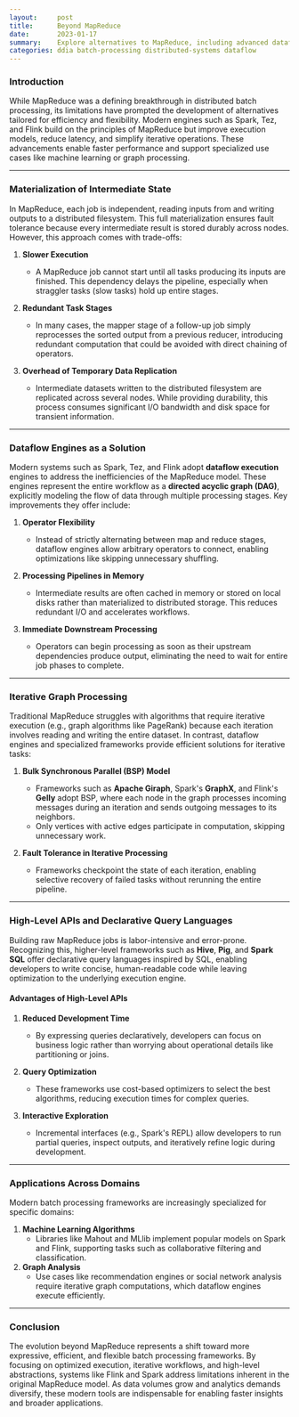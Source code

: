 ```yaml
---
layout:     post    
title:      Beyond MapReduce    
date:       2023-01-17    
summary:    Explore alternatives to MapReduce, including advanced dataflow engines and their benefits in efficiency, iterative graph processing, and high-level abstractions.    
categories: ddia batch-processing distributed-systems dataflow
---
```


### **Introduction**

While MapReduce was a defining breakthrough in distributed batch processing, its limitations have prompted the development of alternatives tailored for efficiency and flexibility. Modern engines such as Spark, Tez, and Flink build on the principles of MapReduce but improve execution models, reduce latency, and simplify iterative operations. These advancements enable faster performance and support specialized use cases like machine learning or graph processing.
  
---  

### **Materialization of Intermediate State**

In MapReduce, each job is independent, reading inputs from and writing outputs to a distributed filesystem. This full materialization ensures fault tolerance because every intermediate result is stored durably across nodes. However, this approach comes with trade-offs:

1. **Slower Execution**
   - A MapReduce job cannot start until all tasks producing its inputs are finished. This dependency delays the pipeline, especially when straggler tasks (slow tasks) hold up entire stages.

2. **Redundant Task Stages**
   - In many cases, the mapper stage of a follow-up job simply reprocesses the sorted output from a previous reducer, introducing redundant computation that could be avoided with direct chaining of operators.

3. **Overhead of Temporary Data Replication**
   - Intermediate datasets written to the distributed filesystem are replicated across several nodes. While providing durability, this process consumes significant I/O bandwidth and disk space for transient information.

---  

### **Dataflow Engines as a Solution**

Modern systems such as Spark, Tez, and Flink adopt **dataflow execution** engines to address the inefficiencies of the MapReduce model. These engines represent the entire workflow as a **directed acyclic graph (DAG)**, explicitly modeling the flow of data through multiple processing stages. Key improvements they offer include:

1. **Operator Flexibility**
   - Instead of strictly alternating between map and reduce stages, dataflow engines allow arbitrary operators to connect, enabling optimizations like skipping unnecessary shuffling.

2. **Processing Pipelines in Memory**
   - Intermediate results are often cached in memory or stored on local disks rather than materialized to distributed storage. This reduces redundant I/O and accelerates workflows.

3. **Immediate Downstream Processing**
   - Operators can begin processing as soon as their upstream dependencies produce output, eliminating the need to wait for entire job phases to complete.

---  

### **Iterative Graph Processing**

Traditional MapReduce struggles with algorithms that require iterative execution (e.g., graph algorithms like PageRank) because each iteration involves reading and writing the entire dataset. In contrast, dataflow engines and specialized frameworks provide efficient solutions for iterative tasks:

1. **Bulk Synchronous Parallel (BSP) Model**
   - Frameworks such as **Apache Giraph**, Spark's **GraphX**, and Flink's **Gelly** adopt BSP, where each node in the graph processes incoming messages during an iteration and sends outgoing messages to its neighbors.
   - Only vertices with active edges participate in computation, skipping unnecessary work.

2. **Fault Tolerance in Iterative Processing**
   - Frameworks checkpoint the state of each iteration, enabling selective recovery of failed tasks without rerunning the entire pipeline.

---  

### **High-Level APIs and Declarative Query Languages**

Building raw MapReduce jobs is labor-intensive and error-prone. Recognizing this, higher-level frameworks such as **Hive**, **Pig**, and **Spark SQL** offer declarative query languages inspired by SQL, enabling developers to write concise, human-readable code while leaving optimization to the underlying execution engine.

#### **Advantages of High-Level APIs**
1. **Reduced Development Time**
   - By expressing queries declaratively, developers can focus on business logic rather than worrying about operational details like partitioning or joins.

2. **Query Optimization**
   - These frameworks use cost-based optimizers to select the best algorithms, reducing execution times for complex queries.

3. **Interactive Exploration**
   - Incremental interfaces (e.g., Spark's REPL) allow developers to run partial queries, inspect outputs, and iteratively refine logic during development.

---  

### **Applications Across Domains**

Modern batch processing frameworks are increasingly specialized for specific domains:
1. **Machine Learning Algorithms**
   - Libraries like Mahout and MLlib implement popular models on Spark and Flink, supporting tasks such as collaborative filtering and classification.
2. **Graph Analysis**
   - Use cases like recommendation engines or social network analysis require iterative graph computations, which dataflow engines execute efficiently.

---  

### **Conclusion**

The evolution beyond MapReduce represents a shift toward more expressive, efficient, and flexible batch processing frameworks. By focusing on optimized execution, iterative workflows, and high-level abstractions, systems like Flink and Spark address limitations inherent in the original MapReduce model. As data volumes grow and analytics demands diversify, these modern tools are indispensable for enabling faster insights and broader applications.  